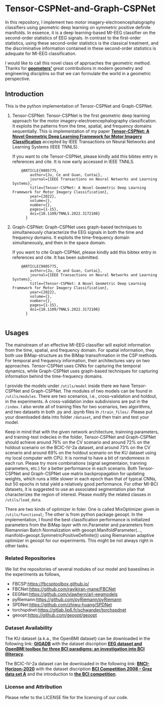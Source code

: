 # Tensor-CSPNet-and-Graph-CSPNet

In this repository, I implement two motor imagery-electroencephalography classifiers using geometric deep learning on symmetric positive definite manifolds. In essence, it is a deep learning-based MI-EEG classifier on the second-order statistics of EEG signals. In contrast to the first-order statistics, using these second-order statistics is the classical treatment, and the discriminative information contained in these second-order statistics is adequate for MI-EEG classification. 

I would like to call this novel class of approaches the geometric method. Thanks for [**geometers'**](https://en.wikipedia.org/wiki/List_of_geometers) great contributions in modern geometry and engineering disciplins so that we can formulate the world in a geometric perspective. 


## Introduction

This is the python implementation of Tensor-CSPNet and Graph-CSPNet.

1. Tensor-CSPNet: Tensor-CSPNet is the first geometric deep learning approach for the motor imagery-electroencephalography classification. It exploits the patterns from the time, spatial, and frequency domains sequentially. This is implementation of my paper [**Tensor-CSPNet: A Novel Geometric Deep Learning Framework for Motor Imagery Classification**](https://ieeexplore.ieee.org/document/9805775) accepted by IEEE Transactions on Neural Networks and Learning Systems (IEEE TNNLS). 


    If you want to cite Tensor-CSPNet, please kindly add this bibtex entry in references and cite. It is now early accessed in IEEE TNNLS.
    
    ~~~~~~~~
        @ARTICLE{9805775,
            author={Ju, Ce and Guan, Cuntai},
            journal={IEEE Transactions on Neural Networks and Learning Systems}, 
            title={Tensor-CSPNet: A Novel Geometric Deep Learning Framework for Motor Imagery Classification}, 
            year={2022},
            volume={},
            number={},
            pages={1-15},
            doi={10.1109/TNNLS.2022.3172108}
          }
2. Graph-CSPNet: Graph-CSPNet uses graph-based techniques to simultaneously characterize the EEG signals in both the time and frequency domains. It exploits the time-frequency domain simultaneously, and then in the space domain. 

    If you want to cite Graph-CSPNet, please kindly add this bibtex entry in references and cite. It has been submitted. 
    
    ~~~~~~~~
        @ARTICLE{9805775,
            author={Ju, Ce and Guan, Cuntai},
            journal={IEEE Transactions on Neural Networks and Learning Systems}, 
            title={Tensor-CSPNet: A Novel Geometric Deep Learning Framework for Motor Imagery Classification}, 
            year={2022},
            volume={},
            number={},
            pages={1-15},
            doi={10.1109/TNNLS.2022.3172108}
          }


## Usages

The mainstream of an effective MI-EEG classifier will exploit information from the time, spatial, and frequency domain. For spatial information, they both use BiMap-structure as the BiMap transofrmation in the CSP methods. For temporal and frequency information, their architectures vary on two approaches. Tensor-CSPNet uses CNNs for capturing the temporal dynamics, while Graph-CSPNet uses graph-based techniques for capturing information behind the time-frequency domains. 

I provide the models under `/utils/model` inside there we have Tensor-CSPNet and Graph-CSPNet. The modules of two models can be found in `/utils/modules`. There are two scenarios, i.e., cross-validation and holdout, in the experiments. A cross-validation index subdivisions are put in the `/index`. I also wrote all of training files for two scenarios, two algorithms, and two datasets in both .py and .ipynb files in `/train_files/`. Please put your downloaded data into folder `/dataset`, and then train and test your model. 

Keep in mind that with the given network architecture, trainning parameters, and training-test indecies in the folder, Tensor-CSPNet and Graph-CSPNet should achieve around 76% on the CV scenario and around 72% on the holdout scenario on the BCIC-IV-2a dataset, and around 73% on the CV scenario and around 69% on the holdout scenario on the KU dataset using my local computer with CPU. It is normal to have a bit of randomness in each run. Please try more combinations (signal segmentaion, tranning parameters, etc.) for a better performance in each scenario. Both Tensor-CSPNet and Graph-CSPNet use matrix backpropagation for updating weights, which runs a little slower in each epoch than that of typical CNNs, but 50 epochs in total yield a relatively good performance. For other MI-BCI datasets, it is suggested to use an associated segmentation plan that characterizes the region of interest. Please modify the related classes in `/utils/load_data`.

There are two kinds of optimizer in foler. One is called MixOptimizer given in `/utils/functional`; The other is from python package geoopt. In the implementation, I found the best classification performance is initialized parameters from the BiMap layer with nn.Parameter and parameters from Riemannian Batch Normalization with geoopt.ManifoldParameter(..., manifold=geoopt.SymmetricPositiveDefinite()) using Riemannian adaptive optimizer in geoopt for our experiments. This might be not always right in other tasks.   


### Related Repositories

We list the repositories of several modules of our model and baseslines in the experiments as follows, 

+ FBCSP:https://fbcsptoolbox.github.io/
+ FBCNet:https://github.com/ravikiran-mane/FBCNet
+ EEGNet:https://github.com/vlawhern/arl-eegmodels
+ pyRiemann:https://github.com/pyRiemann/pyRiemann
+ SPDNet:https://github.com/zhiwu-huang/SPDNet
+ torchspdnet:https://gitlab.lip6.fr/schwander/torchspdnet
+ geoopt:https://github.com/geoopt/geoopt

### Dataset Availability

The KU dataset (a.k.a., the OpenBMI dataset) can be downloaded in the following link:
[**GIGADB**](http://gigadb.org/dataset/100542)
with the dataset discription [**EEG dataset and OpenBMI toolbox for three BCI paradigms: an investigation into BCI illiteracy**](https://academic.oup.com/gigascience/article/8/5/giz002/5304369).

The BCIC-IV-2a dataset can be downloaded in the following link:
[**BNCI-Horizon-2020**](http://bnci-horizon-2020.eu/database/data-sets)
with the dataset discription [**BCI Competition 2008 – Graz data set A**](https://www.bbci.de/competition/iv/desc_2a.pdf) and the introduction to [**the BCI competition**](https://www.bbci.de/competition/iv/).

### License and Attribution

Please refer to the LICENSE file for the licensing of our code.

